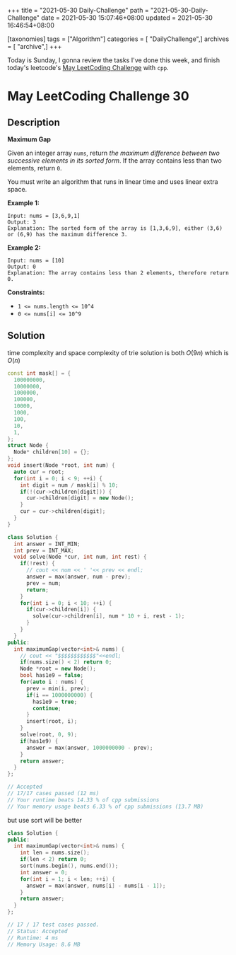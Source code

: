 +++
title = "2021-05-30 Daily-Challenge"
path = "2021-05-30-Daily-Challenge"
date = 2021-05-30 15:07:46+08:00
updated = 2021-05-30 16:46:54+08:00

[taxonomies]
tags = ["Algorithm"]
categories = [ "DailyChallenge",]
archives = [ "archive",]
+++

Today is Sunday, I gonna review the tasks I've done this week, and finish today's leetcode's [May LeetCoding Challenge](https://leetcode.com/explore/challenge/card/may-leetcoding-challenge-2021/602/week-5-may-29th-may-31st/3761/) with `cpp`.

<!-- more -->

# May LeetCoding Challenge 30

## Description

**Maximum Gap**

Given an integer array `nums`, return *the maximum difference between two successive elements in its sorted form*. If the array contains less than two elements, return `0`.

You must write an algorithm that runs in linear time and uses linear extra space.

 

**Example 1:**

```
Input: nums = [3,6,9,1]
Output: 3
Explanation: The sorted form of the array is [1,3,6,9], either (3,6) or (6,9) has the maximum difference 3.
```

**Example 2:**

```
Input: nums = [10]
Output: 0
Explanation: The array contains less than 2 elements, therefore return 0.
```

 

**Constraints:**

- `1 <= nums.length <= 10^4`
- `0 <= nums[i] <= 10^9`

## Solution

time complexity and space complexity of trie solution is both $O(9n)$ which is $O(n)$

``` cpp
const int mask[] = {
  100000000,
  10000000,
  1000000,
  100000,
  10000,
  1000,
  100,
  10,
  1,
};
struct Node {
  Node* children[10] = {};
};
void insert(Node *root, int num) {
  auto cur = root;
  for(int i = 0; i < 9; ++i) {
    int digit = num / mask[i] % 10;
    if(!(cur->children[digit])) {
      cur->children[digit] = new Node();
    }
    cur = cur->children[digit];
  }
}

class Solution {
  int answer = INT_MIN;
  int prev = INT_MAX;
  void solve(Node *cur, int num, int rest) {
    if(!rest) {
      // cout << num << ' '<< prev << endl;
      answer = max(answer, num - prev);
      prev = num;
      return;
    }
    for(int i = 0; i < 10; ++i) {
      if(cur->children[i]) {
        solve(cur->children[i], num * 10 + i, rest - 1);
      }
    }
  }
public:
  int maximumGap(vector<int>& nums) {
    // cout << "$$$$$$$$$$$$"<<endl;
    if(nums.size() < 2) return 0;
    Node *root = new Node();
    bool has1e9 = false;
    for(auto i : nums) {
      prev = min(i, prev);
      if(i == 1000000000) {
        has1e9 = true;
        continue;
      }
      insert(root, i);
    }
    solve(root, 0, 9);
    if(has1e9) {
      answer = max(answer, 1000000000 - prev);
    }
    return answer;
  }
};

// Accepted
// 17/17 cases passed (12 ms)
// Your runtime beats 14.33 % of cpp submissions
// Your memory usage beats 6.33 % of cpp submissions (13.7 MB)
```

but use sort will be better

``` cpp
class Solution {
public:
  int maximumGap(vector<int>& nums) {
    int len = nums.size();
    if(len < 2) return 0;
    sort(nums.begin(), nums.end());
    int answer = 0;
    for(int i = 1; i < len; ++i) {
      answer = max(answer, nums[i] - nums[i - 1]);
    }
    return answer;
  }
};

// 17 / 17 test cases passed.
// Status: Accepted
// Runtime: 4 ms
// Memory Usage: 8.6 MB
```
